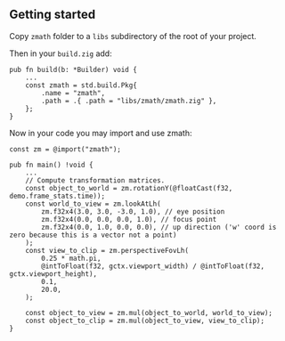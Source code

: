## Getting started

Copy `zmath` folder to a `libs` subdirectory of the root of your project.

Then in your `build.zig` add:

```zig
pub fn build(b: *Builder) void {
    ...
    const zmath = std.build.Pkg{
        .name = "zmath",
        .path = .{ .path = "libs/zmath/zmath.zig" },
    };
}
```

Now in your code you may import and use zmath:

```zig
const zm = @import("zmath");

pub fn main() !void {
    ...
    // Compute transformation matrices.
    const object_to_world = zm.rotationY(@floatCast(f32, demo.frame_stats.time));
    const world_to_view = zm.lookAtLh(
        zm.f32x4(3.0, 3.0, -3.0, 1.0), // eye position
        zm.f32x4(0.0, 0.0, 0.0, 1.0), // focus point
        zm.f32x4(0.0, 1.0, 0.0, 0.0), // up direction ('w' coord is zero because this is a vector not a point)
    );
    const view_to_clip = zm.perspectiveFovLh(
        0.25 * math.pi,
        @intToFloat(f32, gctx.viewport_width) / @intToFloat(f32, gctx.viewport_height),
        0.1,
        20.0,
    );

    const object_to_view = zm.mul(object_to_world, world_to_view);
    const object_to_clip = zm.mul(object_to_view, view_to_clip);
}
```
